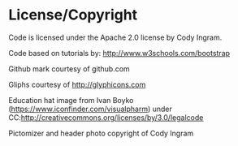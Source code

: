 License/Copyright
=================

Code is licensed under the Apache 2.0 license by Cody Ingram.

Code based on tutorials by: http://www.w3schools.com/bootstrap

Github mark courtesy of github.com

Gliphs courtesy of http://glyphicons.com

Education hat image from Ivan Boyko (https://www.iconfinder.com/visualpharm) under CC:http://creativecommons.org/licenses/by/3.0/legalcode

Pictomizer and header photo copyright of Cody Ingram
